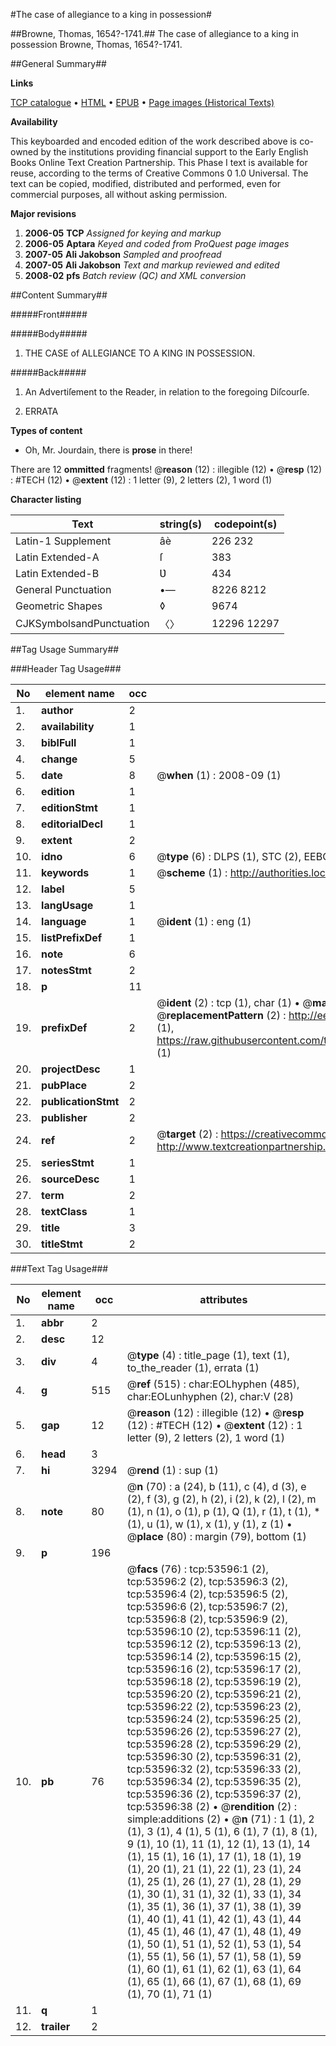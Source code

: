 #The case of allegiance to a king in possession#

##Browne, Thomas, 1654?-1741.##
The case of allegiance to a king in possession
Browne, Thomas, 1654?-1741.

##General Summary##

**Links**

[TCP catalogue](http://www.ota.ox.ac.uk/tcp/)  • 
[HTML](http://tei.it.ox.ac.uk/tcp/Texts-HTML/free/A29/A29884.html)  • 
[EPUB](http://tei.it.ox.ac.uk/tcp/Texts-EPUB/free/A29/A29884.epub) • 
[Page images (Historical Texts)](https://data.historicaltexts.jisc.ac.uk/view?pubId=eebo-12075885e&pageId=eebo-12075885e-53596-1)

**Availability**

This keyboarded and encoded edition of the
	       work described above is co-owned by the institutions
	       providing financial support to the Early English Books
	       Online Text Creation Partnership. This Phase I text is
	       available for reuse, according to the terms of Creative
	       Commons 0 1.0 Universal. The text can be copied,
	       modified, distributed and performed, even for
	       commercial purposes, all without asking permission.

**Major revisions**

1. __2006-05__ __TCP__ *Assigned for keying and markup*
1. __2006-05__ __Aptara__ *Keyed and coded from ProQuest page images*
1. __2007-05__ __Ali Jakobson__ *Sampled and proofread*
1. __2007-05__ __Ali Jakobson__ *Text and markup reviewed and edited*
1. __2008-02__ __pfs__ *Batch review (QC) and XML conversion*

##Content Summary##

#####Front#####

#####Body#####

1. THE
CASE of ALLEGIANCE
TO A
KING
IN
POSSESSION.

#####Back#####

1. An Advertiſement to the Reader, in relation to the foregoing Diſcourſe.

1. ERRATA

**Types of content**

  * Oh, Mr. Jourdain, there is **prose** in there!

There are 12 **ommitted** fragments! 
 @__reason__ (12) : illegible (12)  •  @__resp__ (12) : #TECH (12)  •  @__extent__ (12) : 1 letter (9), 2 letters (2), 1 word (1)

**Character listing**


|Text|string(s)|codepoint(s)|
|---|---|---|
|Latin-1 Supplement|âè|226 232|
|Latin Extended-A|ſ|383|
|Latin Extended-B|Ʋ|434|
|General Punctuation|•—|8226 8212|
|Geometric Shapes|◊|9674|
|CJKSymbolsandPunctuation|〈〉|12296 12297|

##Tag Usage Summary##

###Header Tag Usage###

|No|element name|occ|attributes|
|---|---|---|---|
|1.|__author__|2||
|2.|__availability__|1||
|3.|__biblFull__|1||
|4.|__change__|5||
|5.|__date__|8| @__when__ (1) : 2008-09 (1)|
|6.|__edition__|1||
|7.|__editionStmt__|1||
|8.|__editorialDecl__|1||
|9.|__extent__|2||
|10.|__idno__|6| @__type__ (6) : DLPS (1), STC (2), EEBO-CITATION (1), OCLC (1), VID (1)|
|11.|__keywords__|1| @__scheme__ (1) : http://authorities.loc.gov/ (1)|
|12.|__label__|5||
|13.|__langUsage__|1||
|14.|__language__|1| @__ident__ (1) : eng (1)|
|15.|__listPrefixDef__|1||
|16.|__note__|6||
|17.|__notesStmt__|2||
|18.|__p__|11||
|19.|__prefixDef__|2| @__ident__ (2) : tcp (1), char (1)  •  @__matchPattern__ (2) : ([0-9\-]+):([0-9IVX]+) (1), (.+) (1)  •  @__replacementPattern__ (2) : http://eebo.chadwyck.com/downloadtiff?vid=$1&page=$2 (1), https://raw.githubusercontent.com/textcreationpartnership/Texts/master/tcpchars.xml#$1 (1)|
|20.|__projectDesc__|1||
|21.|__pubPlace__|2||
|22.|__publicationStmt__|2||
|23.|__publisher__|2||
|24.|__ref__|2| @__target__ (2) : https://creativecommons.org/publicdomain/zero/1.0/ (1), http://www.textcreationpartnership.org/docs/. (1)|
|25.|__seriesStmt__|1||
|26.|__sourceDesc__|1||
|27.|__term__|2||
|28.|__textClass__|1||
|29.|__title__|3||
|30.|__titleStmt__|2||


###Text Tag Usage###

|No|element name|occ|attributes|
|---|---|---|---|
|1.|__abbr__|2||
|2.|__desc__|12||
|3.|__div__|4| @__type__ (4) : title_page (1), text (1), to_the_reader (1), errata (1)|
|4.|__g__|515| @__ref__ (515) : char:EOLhyphen (485), char:EOLunhyphen (2), char:V (28)|
|5.|__gap__|12| @__reason__ (12) : illegible (12)  •  @__resp__ (12) : #TECH (12)  •  @__extent__ (12) : 1 letter (9), 2 letters (2), 1 word (1)|
|6.|__head__|3||
|7.|__hi__|3294| @__rend__ (1) : sup (1)|
|8.|__note__|80| @__n__ (70) : a (24), b (11), c (4), d (3), e (2), f (3), g (2), h (2), i (2), k (2), l (2), m (1), n (1), o (1), p (1), Q (1), r (1), t (1), * (1), u (1), w (1), x (1), y (1), z (1)  •  @__place__ (80) : margin (79), bottom (1)|
|9.|__p__|196||
|10.|__pb__|76| @__facs__ (76) : tcp:53596:1 (2), tcp:53596:2 (2), tcp:53596:3 (2), tcp:53596:4 (2), tcp:53596:5 (2), tcp:53596:6 (2), tcp:53596:7 (2), tcp:53596:8 (2), tcp:53596:9 (2), tcp:53596:10 (2), tcp:53596:11 (2), tcp:53596:12 (2), tcp:53596:13 (2), tcp:53596:14 (2), tcp:53596:15 (2), tcp:53596:16 (2), tcp:53596:17 (2), tcp:53596:18 (2), tcp:53596:19 (2), tcp:53596:20 (2), tcp:53596:21 (2), tcp:53596:22 (2), tcp:53596:23 (2), tcp:53596:24 (2), tcp:53596:25 (2), tcp:53596:26 (2), tcp:53596:27 (2), tcp:53596:28 (2), tcp:53596:29 (2), tcp:53596:30 (2), tcp:53596:31 (2), tcp:53596:32 (2), tcp:53596:33 (2), tcp:53596:34 (2), tcp:53596:35 (2), tcp:53596:36 (2), tcp:53596:37 (2), tcp:53596:38 (2)  •  @__rendition__ (2) : simple:additions (2)  •  @__n__ (71) : 1 (1), 2 (1), 3 (1), 4 (1), 5 (1), 6 (1), 7 (1), 8 (1), 9 (1), 10 (1), 11 (1), 12 (1), 13 (1), 14 (1), 15 (1), 16 (1), 17 (1), 18 (1), 19 (1), 20 (1), 21 (1), 22 (1), 23 (1), 24 (1), 25 (1), 26 (1), 27 (1), 28 (1), 29 (1), 30 (1), 31 (1), 32 (1), 33 (1), 34 (1), 35 (1), 36 (1), 37 (1), 38 (1), 39 (1), 40 (1), 41 (1), 42 (1), 43 (1), 44 (1), 45 (1), 46 (1), 47 (1), 48 (1), 49 (1), 50 (1), 51 (1), 52 (1), 53 (1), 54 (1), 55 (1), 56 (1), 57 (1), 58 (1), 59 (1), 60 (1), 61 (1), 62 (1), 63 (1), 64 (1), 65 (1), 66 (1), 67 (1), 68 (1), 69 (1), 70 (1), 71 (1)|
|11.|__q__|1||
|12.|__trailer__|2||

